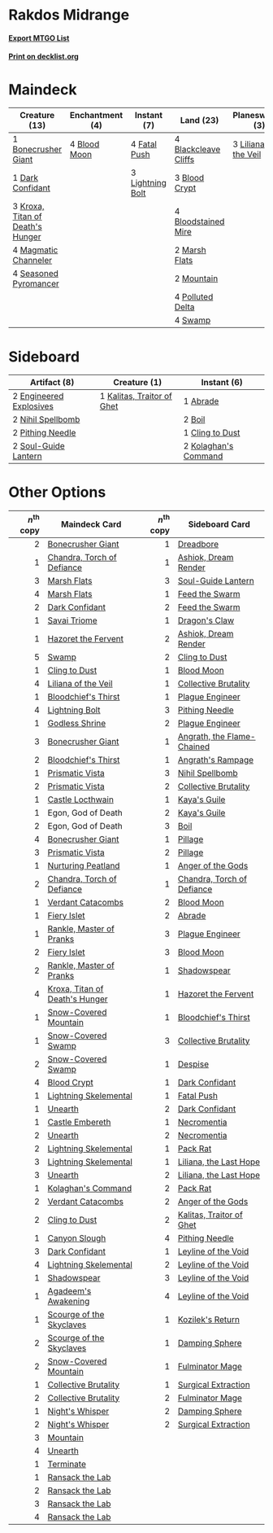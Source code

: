 # Rakdos Midrange

#### [Export MTGO List](../collection/Rakdos%20Midrange/Rakdos%20Midrange.txt)
#### [Print on decklist.org](http://decklist.org/?deckmain=4%09Blackcleave%20Cliffs%0A3%09Blood%20Crypt%0A4%09Blood%20Moon%0A4%09Bloodstained%20Mire%0A1%09Bonecrusher%20Giant%0A1%09Dark%20Confidant%0A2%09Dreadbore%0A4%09Fatal%20Push%0A4%09Inquisition%20of%20Kozilek%0A3%09Kroxa,%20Titan%20of%20Death's%20Hunger%0A3%09Lightning%20Bolt%0A3%09Liliana%20of%20the%20Veil%0A4%09Magmatic%20Channeler%0A2%09Marsh%20Flats%0A2%09Mountain%0A4%09Polluted%20Delta%0A4%09Seasoned%20Pyromancer%0A4%09Swamp%0A4%09Thoughtseize&deckside=1%09Abrade%0A2%09Boil%0A1%09Cling%20to%20Dust%0A2%09Engineered%20Explosives%0A1%09Kalitas,%20Traitor%20of%20Ghet%0A2%09Kolaghan's%20Command%0A2%09Nihil%20Spellbomb%0A2%09Pithing%20Needle%0A2%09Soul-Guide%20Lantern)
# Maindeck

|                                               Creature (13)                                               |                                   Enchantment (4)                                    |                                      Instant (7)                                       |                                           Land (23)                                           |                                        Planeswalker (3)                                        |                                           Sorcery (10)                                            |
|-----------------------------------------------------------------------------------------------------------|--------------------------------------------------------------------------------------|----------------------------------------------------------------------------------------|-----------------------------------------------------------------------------------------------|------------------------------------------------------------------------------------------------|---------------------------------------------------------------------------------------------------|
|1 [Bonecrusher Giant](http://gatherer.wizards.com/Pages/Card/Details.aspx?multiverseid=473077)             |4 [Blood Moon](http://gatherer.wizards.com/Pages/Card/Details.aspx?multiverseid=45386)|4 [Fatal Push](http://gatherer.wizards.com/Pages/Card/Details.aspx?multiverseid=423724) |4 [Blackcleave Cliffs](http://gatherer.wizards.com/Pages/Card/Details.aspx?multiverseid=209401)|3 [Liliana of the Veil](http://gatherer.wizards.com/Pages/Card/Details.aspx?multiverseid=235597)|2 [Dreadbore](http://gatherer.wizards.com/Pages/Card/Details.aspx?multiverseid=430622)             |
|1 [Dark Confidant](http://gatherer.wizards.com/Pages/Card/Details.aspx?multiverseid=397731)                |                                                                                      |3 [Lightning Bolt](http://gatherer.wizards.com/Pages/Card/Details.aspx?multiverseid=806)|3 [Blood Crypt](http://gatherer.wizards.com/Pages/Card/Details.aspx?multiverseid=97102)        |                                                                                                |4 [Inquisition of Kozilek](http://gatherer.wizards.com/Pages/Card/Details.aspx?multiverseid=416897)|
|3 [Kroxa, Titan of Death's Hunger](http://gatherer.wizards.com/Pages/Card/Details.aspx?multiverseid=476472)|                                                                                      |                                                                                        |4 [Bloodstained Mire](http://gatherer.wizards.com/Pages/Card/Details.aspx?multiverseid=405094) |                                                                                                |4 [Thoughtseize](http://gatherer.wizards.com/Pages/Card/Details.aspx?multiverseid=438676)          |
|4 [Magmatic Channeler](http://gatherer.wizards.com/Pages/Card/Details.aspx?multiverseid=491789)            |                                                                                      |                                                                                        |2 [Marsh Flats](http://gatherer.wizards.com/Pages/Card/Details.aspx?multiverseid=405101)       |                                                                                                |                                                                                                   |
|4 [Seasoned Pyromancer](http://gatherer.wizards.com/Pages/Card/Details.aspx?multiverseid=464094)           |                                                                                      |                                                                                        |2 [Mountain](http://gatherer.wizards.com/Pages/Card/Details.aspx?multiverseid=439859)          |                                                                                                |                                                                                                   |
|                                                                                                           |                                                                                      |                                                                                        |4 [Polluted Delta](http://gatherer.wizards.com/Pages/Card/Details.aspx?multiverseid=405104)    |                                                                                                |                                                                                                   |
|                                                                                                           |                                                                                      |                                                                                        |4 [Swamp](http://gatherer.wizards.com/Pages/Card/Details.aspx?multiverseid=439858)             |                                                                                                |                                                                                                   |


# Sideboard

|                                          Artifact (8)                                           |                                            Creature (1)                                             |                                          Instant (6)                                          |
|-------------------------------------------------------------------------------------------------|-----------------------------------------------------------------------------------------------------|-----------------------------------------------------------------------------------------------|
|2 [Engineered Explosives](http://gatherer.wizards.com/Pages/Card/Details.aspx?multiverseid=50139)|1 [Kalitas, Traitor of Ghet](http://gatherer.wizards.com/Pages/Card/Details.aspx?multiverseid=407596)|1 [Abrade](http://gatherer.wizards.com/Pages/Card/Details.aspx?multiverseid=430772)            |
|2 [Nihil Spellbomb](http://gatherer.wizards.com/Pages/Card/Details.aspx?multiverseid=442215)     |                                                                                                     |2 [Boil](http://gatherer.wizards.com/Pages/Card/Details.aspx?multiverseid=14630)               |
|2 [Pithing Needle](http://gatherer.wizards.com/Pages/Card/Details.aspx?multiverseid=129526)      |                                                                                                     |1 [Cling to Dust](http://gatherer.wizards.com/Pages/Card/Details.aspx?multiverseid=476338)     |
|2 [Soul-Guide Lantern](http://gatherer.wizards.com/Pages/Card/Details.aspx?multiverseid=476488)  |                                                                                                     |2 [Kolaghan's Command](http://gatherer.wizards.com/Pages/Card/Details.aspx?multiverseid=394613)|


# Other Options

|*n*<sup>th</sup> copy|                                              Maindeck Card                                              |*n*<sup>th</sup> copy|                                           Sideboard Card                                            |
|--------------------:|---------------------------------------------------------------------------------------------------------|--------------------:|-----------------------------------------------------------------------------------------------------|
|                    2|[Bonecrusher Giant](http://gatherer.wizards.com/Pages/Card/Details.aspx?multiverseid=473077)             |                    1|[Dreadbore](http://gatherer.wizards.com/Pages/Card/Details.aspx?multiverseid=430622)                 |
|                    1|[Chandra, Torch of Defiance](http://gatherer.wizards.com/Pages/Card/Details.aspx?multiverseid=417683)    |                    1|[Ashiok, Dream Render](http://gatherer.wizards.com/Pages/Card/Details.aspx?multiverseid=461155)      |
|                    3|[Marsh Flats](http://gatherer.wizards.com/Pages/Card/Details.aspx?multiverseid=405101)                   |                    3|[Soul-Guide Lantern](http://gatherer.wizards.com/Pages/Card/Details.aspx?multiverseid=476488)        |
|                    4|[Marsh Flats](http://gatherer.wizards.com/Pages/Card/Details.aspx?multiverseid=405101)                   |                    1|[Feed the Swarm](http://gatherer.wizards.com/Pages/Card/Details.aspx?multiverseid=491737)            |
|                    2|[Dark Confidant](http://gatherer.wizards.com/Pages/Card/Details.aspx?multiverseid=397731)                |                    2|[Feed the Swarm](http://gatherer.wizards.com/Pages/Card/Details.aspx?multiverseid=491737)            |
|                    1|[Savai Triome](http://gatherer.wizards.com/Pages/Card/Details.aspx?multiverseid=479773)                  |                    1|[Dragon's Claw](http://gatherer.wizards.com/Pages/Card/Details.aspx?multiverseid=129527)             |
|                    1|[Hazoret the Fervent](http://gatherer.wizards.com/Pages/Card/Details.aspx?multiverseid=426838)           |                    2|[Ashiok, Dream Render](http://gatherer.wizards.com/Pages/Card/Details.aspx?multiverseid=461155)      |
|                    5|[Swamp](http://gatherer.wizards.com/Pages/Card/Details.aspx?multiverseid=439858)                         |                    2|[Cling to Dust](http://gatherer.wizards.com/Pages/Card/Details.aspx?multiverseid=476338)             |
|                    1|[Cling to Dust](http://gatherer.wizards.com/Pages/Card/Details.aspx?multiverseid=476338)                 |                    1|[Blood Moon](http://gatherer.wizards.com/Pages/Card/Details.aspx?multiverseid=45386)                 |
|                    4|[Liliana of the Veil](http://gatherer.wizards.com/Pages/Card/Details.aspx?multiverseid=235597)           |                    1|[Collective Brutality](http://gatherer.wizards.com/Pages/Card/Details.aspx?multiverseid=414380)      |
|                    1|[Bloodchief's Thirst](http://gatherer.wizards.com/Pages/Card/Details.aspx?multiverseid=491729)           |                    1|[Plague Engineer](http://gatherer.wizards.com/Pages/Card/Details.aspx?multiverseid=464049)           |
|                    4|[Lightning Bolt](http://gatherer.wizards.com/Pages/Card/Details.aspx?multiverseid=806)                   |                    3|[Pithing Needle](http://gatherer.wizards.com/Pages/Card/Details.aspx?multiverseid=129526)            |
|                    1|[Godless Shrine](http://gatherer.wizards.com/Pages/Card/Details.aspx?multiverseid=405099)                |                    2|[Plague Engineer](http://gatherer.wizards.com/Pages/Card/Details.aspx?multiverseid=464049)           |
|                    3|[Bonecrusher Giant](http://gatherer.wizards.com/Pages/Card/Details.aspx?multiverseid=473077)             |                    1|[Angrath, the Flame-Chained](http://gatherer.wizards.com/Pages/Card/Details.aspx?multiverseid=439809)|
|                    2|[Bloodchief's Thirst](http://gatherer.wizards.com/Pages/Card/Details.aspx?multiverseid=491729)           |                    1|[Angrath's Rampage](http://gatherer.wizards.com/Pages/Card/Details.aspx?multiverseid=461112)         |
|                    1|[Prismatic Vista](http://gatherer.wizards.com/Pages/Card/Details.aspx?multiverseid=464193)               |                    3|[Nihil Spellbomb](http://gatherer.wizards.com/Pages/Card/Details.aspx?multiverseid=442215)           |
|                    2|[Prismatic Vista](http://gatherer.wizards.com/Pages/Card/Details.aspx?multiverseid=464193)               |                    2|[Collective Brutality](http://gatherer.wizards.com/Pages/Card/Details.aspx?multiverseid=414380)      |
|                    1|[Castle Locthwain](http://gatherer.wizards.com/Pages/Card/Details.aspx?multiverseid=473203)              |                    1|[Kaya's Guile](http://gatherer.wizards.com/Pages/Card/Details.aspx?multiverseid=464154)              |
|                    1|Egon, God of Death                                                                                       |                    2|[Kaya's Guile](http://gatherer.wizards.com/Pages/Card/Details.aspx?multiverseid=464154)              |
|                    2|Egon, God of Death                                                                                       |                    3|[Boil](http://gatherer.wizards.com/Pages/Card/Details.aspx?multiverseid=14630)                       |
|                    4|[Bonecrusher Giant](http://gatherer.wizards.com/Pages/Card/Details.aspx?multiverseid=473077)             |                    1|[Pillage](http://gatherer.wizards.com/Pages/Card/Details.aspx?multiverseid=14755)                    |
|                    3|[Prismatic Vista](http://gatherer.wizards.com/Pages/Card/Details.aspx?multiverseid=464193)               |                    2|[Pillage](http://gatherer.wizards.com/Pages/Card/Details.aspx?multiverseid=14755)                    |
|                    1|[Nurturing Peatland](http://gatherer.wizards.com/Pages/Card/Details.aspx?multiverseid=464192)            |                    1|[Anger of the Gods](http://gatherer.wizards.com/Pages/Card/Details.aspx?multiverseid=438682)         |
|                    2|[Chandra, Torch of Defiance](http://gatherer.wizards.com/Pages/Card/Details.aspx?multiverseid=417683)    |                    1|[Chandra, Torch of Defiance](http://gatherer.wizards.com/Pages/Card/Details.aspx?multiverseid=417683)|
|                    1|[Verdant Catacombs](http://gatherer.wizards.com/Pages/Card/Details.aspx?multiverseid=405113)             |                    2|[Blood Moon](http://gatherer.wizards.com/Pages/Card/Details.aspx?multiverseid=45386)                 |
|                    1|[Fiery Islet](http://gatherer.wizards.com/Pages/Card/Details.aspx?multiverseid=464187)                   |                    2|[Abrade](http://gatherer.wizards.com/Pages/Card/Details.aspx?multiverseid=430772)                    |
|                    1|[Rankle, Master of Pranks](http://gatherer.wizards.com/Pages/Card/Details.aspx?multiverseid=473063)      |                    3|[Plague Engineer](http://gatherer.wizards.com/Pages/Card/Details.aspx?multiverseid=464049)           |
|                    2|[Fiery Islet](http://gatherer.wizards.com/Pages/Card/Details.aspx?multiverseid=464187)                   |                    3|[Blood Moon](http://gatherer.wizards.com/Pages/Card/Details.aspx?multiverseid=45386)                 |
|                    2|[Rankle, Master of Pranks](http://gatherer.wizards.com/Pages/Card/Details.aspx?multiverseid=473063)      |                    1|[Shadowspear](http://gatherer.wizards.com/Pages/Card/Details.aspx?multiverseid=476487)               |
|                    4|[Kroxa, Titan of Death's Hunger](http://gatherer.wizards.com/Pages/Card/Details.aspx?multiverseid=476472)|                    1|[Hazoret the Fervent](http://gatherer.wizards.com/Pages/Card/Details.aspx?multiverseid=426838)       |
|                    1|[Snow-Covered Mountain](http://gatherer.wizards.com/Pages/Card/Details.aspx?multiverseid=121233)         |                    1|[Bloodchief's Thirst](http://gatherer.wizards.com/Pages/Card/Details.aspx?multiverseid=491729)       |
|                    1|[Snow-Covered Swamp](http://gatherer.wizards.com/Pages/Card/Details.aspx?multiverseid=121256)            |                    3|[Collective Brutality](http://gatherer.wizards.com/Pages/Card/Details.aspx?multiverseid=414380)      |
|                    2|[Snow-Covered Swamp](http://gatherer.wizards.com/Pages/Card/Details.aspx?multiverseid=121256)            |                    1|[Despise](http://gatherer.wizards.com/Pages/Card/Details.aspx?multiverseid=386517)                   |
|                    4|[Blood Crypt](http://gatherer.wizards.com/Pages/Card/Details.aspx?multiverseid=97102)                    |                    1|[Dark Confidant](http://gatherer.wizards.com/Pages/Card/Details.aspx?multiverseid=397731)            |
|                    1|[Lightning Skelemental](http://gatherer.wizards.com/Pages/Card/Details.aspx?multiverseid=464157)         |                    1|[Fatal Push](http://gatherer.wizards.com/Pages/Card/Details.aspx?multiverseid=423724)                |
|                    1|[Unearth](http://gatherer.wizards.com/Pages/Card/Details.aspx?multiverseid=442102)                       |                    2|[Dark Confidant](http://gatherer.wizards.com/Pages/Card/Details.aspx?multiverseid=397731)            |
|                    1|[Castle Embereth](http://gatherer.wizards.com/Pages/Card/Details.aspx?multiverseid=473201)               |                    1|[Necromentia](http://gatherer.wizards.com/Pages/Card/Details.aspx?multiverseid=485439)               |
|                    2|[Unearth](http://gatherer.wizards.com/Pages/Card/Details.aspx?multiverseid=442102)                       |                    2|[Necromentia](http://gatherer.wizards.com/Pages/Card/Details.aspx?multiverseid=485439)               |
|                    2|[Lightning Skelemental](http://gatherer.wizards.com/Pages/Card/Details.aspx?multiverseid=464157)         |                    1|[Pack Rat](http://gatherer.wizards.com/Pages/Card/Details.aspx?multiverseid=253624)                  |
|                    3|[Lightning Skelemental](http://gatherer.wizards.com/Pages/Card/Details.aspx?multiverseid=464157)         |                    1|[Liliana, the Last Hope](http://gatherer.wizards.com/Pages/Card/Details.aspx?multiverseid=414388)    |
|                    3|[Unearth](http://gatherer.wizards.com/Pages/Card/Details.aspx?multiverseid=442102)                       |                    2|[Liliana, the Last Hope](http://gatherer.wizards.com/Pages/Card/Details.aspx?multiverseid=414388)    |
|                    1|[Kolaghan's Command](http://gatherer.wizards.com/Pages/Card/Details.aspx?multiverseid=394613)            |                    2|[Pack Rat](http://gatherer.wizards.com/Pages/Card/Details.aspx?multiverseid=253624)                  |
|                    2|[Verdant Catacombs](http://gatherer.wizards.com/Pages/Card/Details.aspx?multiverseid=405113)             |                    2|[Anger of the Gods](http://gatherer.wizards.com/Pages/Card/Details.aspx?multiverseid=438682)         |
|                    2|[Cling to Dust](http://gatherer.wizards.com/Pages/Card/Details.aspx?multiverseid=476338)                 |                    2|[Kalitas, Traitor of Ghet](http://gatherer.wizards.com/Pages/Card/Details.aspx?multiverseid=407596)  |
|                    1|[Canyon Slough](http://gatherer.wizards.com/Pages/Card/Details.aspx?multiverseid=426941)                 |                    4|[Pithing Needle](http://gatherer.wizards.com/Pages/Card/Details.aspx?multiverseid=129526)            |
|                    3|[Dark Confidant](http://gatherer.wizards.com/Pages/Card/Details.aspx?multiverseid=397731)                |                    1|[Leyline of the Void](http://gatherer.wizards.com/Pages/Card/Details.aspx?multiverseid=107682)       |
|                    4|[Lightning Skelemental](http://gatherer.wizards.com/Pages/Card/Details.aspx?multiverseid=464157)         |                    2|[Leyline of the Void](http://gatherer.wizards.com/Pages/Card/Details.aspx?multiverseid=107682)       |
|                    1|[Shadowspear](http://gatherer.wizards.com/Pages/Card/Details.aspx?multiverseid=476487)                   |                    3|[Leyline of the Void](http://gatherer.wizards.com/Pages/Card/Details.aspx?multiverseid=107682)       |
|                    1|[Agadeem's Awakening](http://gatherer.wizards.com/Pages/Card/Details.aspx?multiverseid=491723)           |                    4|[Leyline of the Void](http://gatherer.wizards.com/Pages/Card/Details.aspx?multiverseid=107682)       |
|                    1|[Scourge of the Skyclaves](http://gatherer.wizards.com/Pages/Card/Details.aspx?multiverseid=491760)      |                    1|[Kozilek's Return](http://gatherer.wizards.com/Pages/Card/Details.aspx?multiverseid=407608)          |
|                    2|[Scourge of the Skyclaves](http://gatherer.wizards.com/Pages/Card/Details.aspx?multiverseid=491760)      |                    1|[Damping Sphere](http://gatherer.wizards.com/Pages/Card/Details.aspx?multiverseid=443101)            |
|                    2|[Snow-Covered Mountain](http://gatherer.wizards.com/Pages/Card/Details.aspx?multiverseid=121233)         |                    1|[Fulminator Mage](http://gatherer.wizards.com/Pages/Card/Details.aspx?multiverseid=397686)           |
|                    1|[Collective Brutality](http://gatherer.wizards.com/Pages/Card/Details.aspx?multiverseid=414380)          |                    1|[Surgical Extraction](http://gatherer.wizards.com/Pages/Card/Details.aspx?multiverseid=397706)       |
|                    2|[Collective Brutality](http://gatherer.wizards.com/Pages/Card/Details.aspx?multiverseid=414380)          |                    2|[Fulminator Mage](http://gatherer.wizards.com/Pages/Card/Details.aspx?multiverseid=397686)           |
|                    1|[Night's Whisper](http://gatherer.wizards.com/Pages/Card/Details.aspx?multiverseid=51178)                |                    2|[Damping Sphere](http://gatherer.wizards.com/Pages/Card/Details.aspx?multiverseid=443101)            |
|                    2|[Night's Whisper](http://gatherer.wizards.com/Pages/Card/Details.aspx?multiverseid=51178)                |                    2|[Surgical Extraction](http://gatherer.wizards.com/Pages/Card/Details.aspx?multiverseid=397706)       |
|                    3|[Mountain](http://gatherer.wizards.com/Pages/Card/Details.aspx?multiverseid=439859)                      |                     |                                                                                                     |
|                    4|[Unearth](http://gatherer.wizards.com/Pages/Card/Details.aspx?multiverseid=442102)                       |                     |                                                                                                     |
|                    1|[Terminate](http://gatherer.wizards.com/Pages/Card/Details.aspx?multiverseid=176449)                     |                     |                                                                                                     |
|                    1|[Ransack the Lab](http://gatherer.wizards.com/Pages/Card/Details.aspx?multiverseid=464052)               |                     |                                                                                                     |
|                    2|[Ransack the Lab](http://gatherer.wizards.com/Pages/Card/Details.aspx?multiverseid=464052)               |                     |                                                                                                     |
|                    3|[Ransack the Lab](http://gatherer.wizards.com/Pages/Card/Details.aspx?multiverseid=464052)               |                     |                                                                                                     |
|                    4|[Ransack the Lab](http://gatherer.wizards.com/Pages/Card/Details.aspx?multiverseid=464052)               |                     |                                                                                                     |

